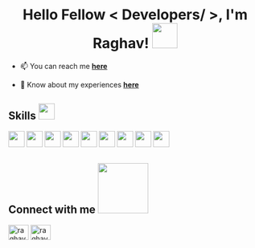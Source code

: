 <!--
**Raghavmunjal/Raghavmunjal** is a ✨ _special_ ✨ repository because its `README.md` (this file) appears on your GitHub profile.

Here are some ideas to get you started:

- 🔭 I’m currently working on ...
- 🌱 I’m currently learning ...
- 👯 I’m looking to collaborate on ...
- 🤔 I’m looking for help with ...
- 💬 Ask me about ...
- 📫 How to reach me: ...
- 😄 Pronouns: ...
- ⚡ Fun fact: ...
-->
<h1 align="center"> Hello Fellow < Developers/ >, I'm Raghav! <img src = "https://raw.githubusercontent.com/MartinHeinz/MartinHeinz/master/wave.gif" width = 50> </h1>
<p align='center'>

- 📫 You can reach me <a href="mailto:rghvmunjal@gmail.com">**here**</a>

- 📄 Know about my experiences <a href="https://github.com/Raghavmunjal?tab=repositories" target="_blank">**here**</a>


<h2> Skills <img src = "https://media2.giphy.com/media/QssGEmpkyEOhBCb7e1/giphy.gif?cid=ecf05e47a0n3gi1bfqntqmob8g9aid1oyj2wr3ds3mg700bl&rid=giphy.gif" width = 32> </h2>
 <a href='#'><img width ='32px' src ='https://raw.githubusercontent.com/rahulbanerjee26/githubAboutMeGenerator/main/icons/c.svg'></a>
 <a href='#'><img width ='32px' src ='https://raw.githubusercontent.com/rahulbanerjee26/githubAboutMeGenerator/main/icons/java.svg'></a>
 <a href='#'><img width ='32px' src ='https://raw.githubusercontent.com/rahulbanerjee26/githubAboutMeGenerator/main/icons/html.svg'></a>
 <a href='#'><img width ='32px' src ='https://raw.githubusercontent.com/rahulbanerjee26/githubAboutMeGenerator/main/icons/css.svg'></a> 
 <a href='#'><img width ='32px' src ='https://raw.githubusercontent.com/rahulbanerjee26/githubAboutMeGenerator/main/icons/javascript.svg'></a> 
 <a href='#'><img width ='32px' src ='https://raw.githubusercontent.com/rahulbanerjee26/githubAboutMeGenerator/main/icons/reactjs.svg'></a>
 <a href='#'><img width ='32px' src ='https://raw.githubusercontent.com/rahulbanerjee26/githubAboutMeGenerator/main/icons/redux.svg'></a> 
 <a href='#'><img width ='32px' src ='https://raw.githubusercontent.com/rahulbanerjee26/githubAboutMeGenerator/main/icons/nodejs.svg'></a> 
 <a href='#'><img width ='32px' src ='https://raw.githubusercontent.com/rahulbanerjee26/githubAboutMeGenerator/main/icons/mongodb.svg'></a>


<h2> Connect with me <img src='https://raw.githubusercontent.com/ShahriarShafin/ShahriarShafin/main/Assets/handshake.gif' width="100"> </h2>
<p align="left">
<a href="https://www.linkedin.com/in/raghav-munjal-b6911519b/" target="blank"><img align="center" src="https://raw.githubusercontent.com/rahuldkjain/github-profile-readme-generator/master/src/images/icons/Social/linked-in-alt.svg" alt="raghav_munjal_" height="30" width="40" /></a>
<a href="https://www.codechef.com/users/raghav_munjal_" target="blank"><img align="center" src="https://cdn.jsdelivr.net/npm/simple-icons@3.1.0/icons/codechef.svg" alt="raghav_munjal_" height="30" width="40" /></a>
</p>
